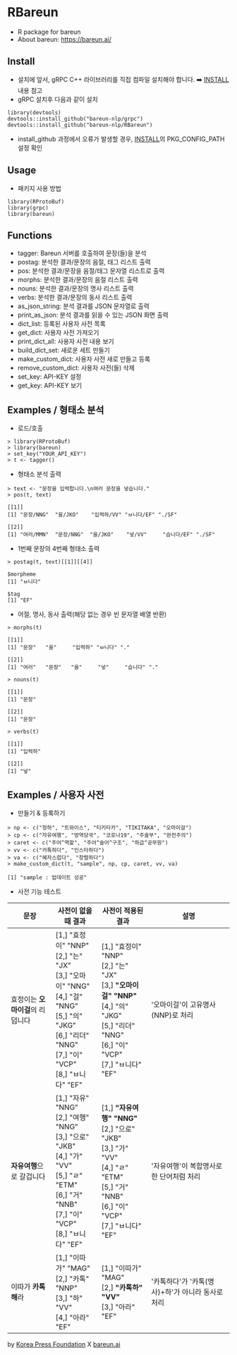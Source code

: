 # RBareun

* R package for bareun
* About bareun: https://bareun.ai/

## Install

- 설치에 앞서, gRPC C++ 라이브러리를 직접 컴파일 설치해야 합니다.
➡️ [INSTALL](https://github.com/bareun-nlp/RBareun/blob/main/INSTALL.md) 내용 참고 
- gRPC 설치후 다음과 같이 설치
```
library(devtools)
devtools::install_github("bareun-nlp/grpc")    
devtools::install_github("bareun-nlp/RBareun")  
```
- install_github 과정에서 오류가 발생할 경우, [INSTALL](https://github.com/bareun-nlp/RBareun/blob/main/INSTALL.md)의 PKG_CONFIG_PATH 설정 확인

## Usage

- 패키지 사용 방법
```
library(RProtoBuf)
library(grpc)
library(bareun)
```

## Functions

- tagger: Bareun 서버를 호출하여 문장(들)을 분석
- postag: 분석한 결과/문장의 음절, 태그 리스트 출력
- pos: 분석한 결과/문장을 음절/태그 문자열 리스트로 출력
- morphs: 분석한 결과/문장의 음절 리스트 출력
- nouns: 분석한 결과/문장의 명사 리스트 출력
- verbs: 분석한 결과/문장의 동사 리스트 출력
- as_json_string: 분석 결과를 JSON 문자열로 출력
- print_as_json: 분석 결과를 읽을 수 있는 JSON 화면 출력
- dict_list: 등록된 사용자 사전 목록
- get_dict: 사용자 사전 가져오기
- print_dict_all: 사용자 사전 내용 보기
- build_dict_set: 새로운 세트 만들기
- make_custom_dict: 사용자 사전 새로 만들고 등록
- remove_custom_dict: 사용자 사전(들) 삭제
- set_key: API-KEY 설정
- get_key: API-KEY 보기

## Examples / 형태소 분석

- 로드/호출
```
> library(RProtoBuf)  
> library(bareun)  
> set_key("YOUR_API_KEY")  
> t <- tagger()  
```
- 형태소 분석 출력
```
> text <- "문장을 입력합니다.\n여러 문장을 넣습니다."  
> pos(t, text)

[[1]]
[1] "문장/NNG"  "을/JKO"    "입력하/VV" "ㅂ니다/EF" "./SF"
  
[[2]]
[1] "여러/MMN"  "문장/NNG"  "을/JKO"    "넣/VV"     "습니다/EF" "./SF"
```
- 1번째 문장의 4번째 형태소 출력
```
> postag(t, text)[[1]][[4]]

$morpheme
[1] "ㅂ니다"

$tag
[1] "EF"
```
- 어절, 명사, 동사 출력(해당 없는 경우 빈 문자열 배열 반환)
```
> morphs(t)

[[1]]
[1] "문장"   "을"     "입력하" "ㅂ니다" "."

[[2]]
[1] "여러"   "문장"   "을"     "넣"     "습니다" "."

> nouns(t)

[[1]]
[1] "문장"

[[2]]
[1] "문장"

> verbs(t)

[[1]]
[1] "입력하"

[[2]]
[1] "넣"
```

## Examples / 사용자 사전

- 만들기 & 등록하기
```
> np <- c("청하", "트와이스", "티키타카", "TIKITAKA", "오마이걸")  
> cp <- c("자유여행", "방역당국", "코로나19", "주술부", "완전주의")  
> caret <- c("주어^역할", "주어^술어^구조", "하급^공무원")  
> vv <- c("카톡하다", "인스타하다")  
> va <- c("혜자스럽다", "창렬하다")  
> make_custom_dict(t, "sample", np, cp, caret, vv, va)

[1] "sample : 업데이트 성공"
```
- 사전 기능 테스트

| 문장 | 사전이 없을때 결과 | 사전이 적용된 결과 | 설명 |
| ------ | ------ | ------ | ------ |
| 효정이는 **오마이걸**의 리덥니다 | [1,] "효정이" "NNP" <br>[2,] "는"     "JX"<br>[3,] "오마이" "NNG"<br>[4,] "걸"     "NNG"<br>[5,] "의"     "JKG"<br>[6,] "리더"   "NNG"<br>[7,] "이"     "VCP"<br>[8,] "ㅂ니다" "EF" | [1,] "효정이"   "NNP"<br>[2,] "는"       "JX"<br>[3,] <b>"오마이걸" "NNP"</b><br>[4,] "의"       "JKG"<br>[5,] "리더"     "NNG"<br>[6,] "이"       "VCP"<br>[7,] "ㅂ니다"   "EF" | '오마이걸'이 고유명사(NNP)로 처리 |
| **자유여행**으로 갈겁니다 | [1,] "자유"   "NNG"<br>[2,] "여행"   "NNG"<br>[3,] "으로"   "JKB"<br>[4,] "가"     "VV"<br>[5,] "ㄹ"     "ETM"<br>[6,] "거"     "NNB"<br>[7,] "이"     "VCP"<br>[8,] "ㅂ니다" "EF" | [1,] <b>"자유여행" "NNG"</b><br>[2,] "으로"     "JKB"<br>[3,] "가"       "VV"<br>[4,] "ㄹ"       "ETM"<br>[5,] "거"       "NNB"<br>[6,] "이"       "VCP"<br>[7,] "ㅂ니다"   "EF"| '자유여행'이 복합명사로 한 단어처럼 처리 |
| 이따가 **카톡해**라 | [1,] "이따가" "MAG"<br>[2,] "카톡"   "NNP"<br>[3,] "하"     "VV"<br>[4,] "아라"   "EF"<br> | [1,] "이따가" "MAG"<br>[2,] <b>"카톡하" "VV"</b><br>[3,] "아라"   "EF"<br> | '카톡하다'가 '카톡(명사)+하'가 아니라 동사로 처리 |



by [Korea Press Foundation](https://bigkinds.or.kr) X [bareun.ai](https://bareun.ai)
